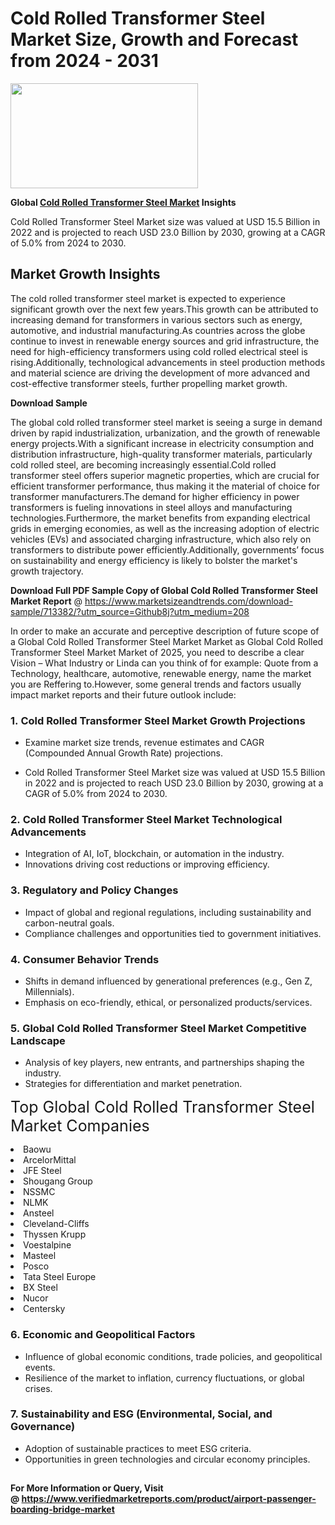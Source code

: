 <H1>Cold Rolled Transformer Steel Market Size, Growth and Forecast from 2024 - 2031</H1><img class="aligncenter size-medium wp-image-584254" src="https://thirdeyenews.in/wp-content/uploads/2024/09/Global-Market-Research-300x168.jpeg" alt="" width="300" height="168" /><p><strong>Global&nbsp;<a href="https://www.marketsizeandtrends.com/download-sample/713382/?utm_source=Github8j?utm_medium=208">Cold Rolled Transformer Steel Market</a> Insights</strong></p><p>Cold Rolled Transformer Steel Market size was valued at USD 15.5 Billion in 2022 and is projected to reach USD 23.0 Billion by 2030, growing at a CAGR of 5.0% from 2024 to 2030.</p><p><h2>Market Growth Insights</h2> <p>The cold rolled transformer steel market is expected to experience significant growth over the next few years.This growth can be attributed to increasing demand for transformers in various sectors such as energy, automotive, and industrial manufacturing.As countries across the globe continue to invest in renewable energy sources and grid infrastructure, the need for high-efficiency transformers using cold rolled electrical steel is rising.Additionally, technological advancements in steel production methods and material science are driving the development of more advanced and cost-effective transformer steels, further propelling market growth.</p> <p><strong>Download Sample</strong></p> <p>The global cold rolled transformer steel market is seeing a surge in demand driven by rapid industrialization, urbanization, and the growth of renewable energy projects.With a significant increase in electricity consumption and distribution infrastructure, high-quality transformer materials, particularly cold rolled steel, are becoming increasingly essential.Cold rolled transformer steel offers superior magnetic properties, which are crucial for efficient transformer performance, thus making it the material of choice for transformer manufacturers.The demand for higher efficiency in power transformers is fueling innovations in steel alloys and manufacturing technologies.Furthermore, the market benefits from expanding electrical grids in emerging economies, as well as the increasing adoption of electric vehicles (EVs) and associated charging infrastructure, which also rely on transformers to distribute power efficiently.Additionally, governments’ focus on sustainability and energy efficiency is likely to bolster the market's growth trajectory.<p><span class=""><strong>Download Full PDF Sample Copy of Global Cold Rolled Transformer Steel Market Report</strong> @ <a href="https://www.marketsizeandtrends.com/download-sample/713382/?utm_source=Github8j?utm_medium=208" target="_blank">https://www.marketsizeandtrends.com/download-sample/713382/?utm_source=Github8j?utm_medium=208</a></span></p><p>In order to make an accurate and perceptive description of future scope of a Global&nbsp;Cold Rolled Transformer Steel Market Market as Global&nbsp;Cold Rolled Transformer Steel Market Market of 2025, you need to describe a clear Vision &ndash; What Industry or Linda can you think of for example: Quote from a Technology, healthcare, automotive, renewable energy, name the market you are Reffering to.However, some general trends and factors usually impact market reports and their future outlook include:</p><h3>1.&nbsp;<strong>Cold Rolled Transformer Steel Market Growth Projections</strong></h3><ul><li>Examine market size trends, revenue estimates and CAGR (Compounded Annual Growth Rate) projections.</li><li><p>Cold Rolled Transformer Steel Market size was valued at USD 15.5 Billion in 2022 and is projected to reach USD 23.0 Billion by 2030, growing at a CAGR of 5.0% from 2024 to 2030.</p></li></ul><h3>2.&nbsp;<strong>Cold Rolled Transformer Steel Market Technological Advancements</strong></h3><ul><li>Integration of AI, IoT, blockchain, or automation in the industry.</li><li>Innovations driving cost reductions or improving efficiency.</li></ul><h3>3.&nbsp;<strong>Regulatory and Policy Changes</strong></h3><ul><li>Impact of global and regional regulations, including sustainability and carbon-neutral goals.</li><li>Compliance challenges and opportunities tied to government initiatives.</li></ul><h3>4.&nbsp;<strong>Consumer Behavior Trends</strong></h3><ul><li>Shifts in demand influenced by generational preferences (e.g., Gen Z, Millennials).</li><li>Emphasis on eco-friendly, ethical, or personalized products/services.</li></ul><h3>5.&nbsp;<strong>Global Cold Rolled Transformer Steel Market Competitive Landscape</strong></h3><ul><li>Analysis of key players, new entrants, and partnerships shaping the industry.</li><li>Strategies for differentiation and market penetration.</li></ul><p data-pm-slice="1 1 []"><span style="color: inherit; font-family: inherit; font-size: 25px;">Top Global Cold Rolled Transformer Steel Market Companies</span></p><div class="" data-test-id=""><p><li>Baowu</li><li> ArcelorMittal</li><li> JFE Steel</li><li> Shougang Group</li><li> NSSMC</li><li> NLMK</li><li> Ansteel</li><li> Cleveland-Cliffs</li><li> Thyssen Krupp</li><li> Voestalpine</li><li> Masteel</li><li> Posco</li><li> Tata Steel Europe</li><li> BX Steel</li><li> Nucor</li><li> Centersky</li></p></div><h3>6.&nbsp;<strong>Economic and Geopolitical Factors</strong></h3><ul><li>Influence of global economic conditions, trade policies, and geopolitical events.</li><li>Resilience of the market to inflation, currency fluctuations, or global crises.</li></ul><h3>7.&nbsp;<strong>Sustainability and ESG (Environmental, Social, and Governance)</strong></h3><ul><li>Adoption of sustainable practices to meet ESG criteria.</li><li>Opportunities in green technologies and circular economy principles.</li></ul><h2><strong style="font-size: 14px;">For More Information or Query, Visit @&nbsp;</strong><a style="background-color: #ffffff; font-size: 14px;" href="https://www.marketsizeandtrends.com/report/cold-rolled-transformer-steel-market/" target="_blank">https://www.verifiedmarketreports.com/product/airport-passenger-boarding-bridge-market</a></h2>